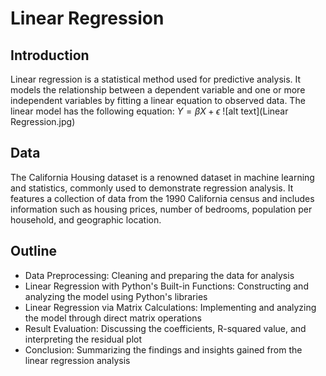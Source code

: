 # Linear Regression
## Introduction
Linear regression is a statistical method used for predictive analysis. It models the relationship between a dependent variable and one or more independent variables by fitting a linear equation to observed data. The linear model has the following equation:
$Y = \beta X + \epsilon$
![alt text](Linear Regression.jpg)
## Data
The California Housing dataset is a renowned dataset in machine learning and statistics, commonly used to demonstrate regression analysis. It features a collection of data from the 1990 California census and includes information such as housing prices, number of bedrooms, population per household, and geographic location. 

## Outline
- Data Preprocessing: Cleaning and preparing the data for analysis
- Linear Regression with Python's Built-in Functions: Constructing and analyzing the model using Python's libraries
- Linear Regression via Matrix Calculations: Implementing and analyzing the model through direct matrix operations
- Result Evaluation: Discussing the coefficients, R-squared value, and interpreting the residual plot
- Conclusion: Summarizing the findings and insights gained from the linear regression analysis


